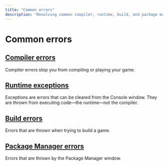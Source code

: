 ```yaml
---
title: "Common errors"
description: "Resolving common compiler, runtime, build, and package manager errors."
---
```

# Common errors
## [Compiler errors](Compiler%20Errors.md)
Compiler errors stop you from compiling or playing your game.
## [Runtime exceptions](Runtime%20Exceptions.md)
Exceptions are errors that can be cleared from the Console window.
They are thrown from executing code—the runtime—not the compiler.
## [Build errors](Building/Build%20Errors.md)
Errors that are thrown when trying to build a game.
## [Package Manager errors](Package%20Manager/Common%20Errors.md)
Errors that are thrown by the Package Manager window.
